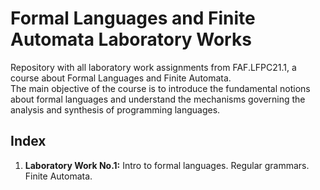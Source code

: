 ﻿# Formal Languages and Finite Automata Laboratory Works #

Repository with all laboratory work assignments from FAF.LFPC21.1, a course about Formal Languages and Finite Automata.
<br>The main objective of the course is to introduce the fundamental notions about formal languages  and understand the mechanisms governing the analysis and synthesis of programming languages.

## Index
1. **Laboratory Work No.1:** Intro to formal languages. Regular grammars. Finite Automata.

